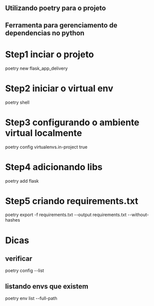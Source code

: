 ## Utilizando poetry para o projeto


## Ferramenta para gerenciamento de dependencias no python

# Step1 inciar o projeto
poetry new flask_app_delivery

# Step2 iniciar o virtual env 
poetry shell

# Step3 configurando o ambiente virtual localmente
poetry config virtualenvs.in-project true

# Step4 adicionando libs
poetry add flask

# Step5 criando requirements.txt
poetry export -f requirements.txt --output requirements.txt --without-hashes

# Dicas

## verificar
poetry config --list

## listando envs que existem 
poetry env list --full-path

